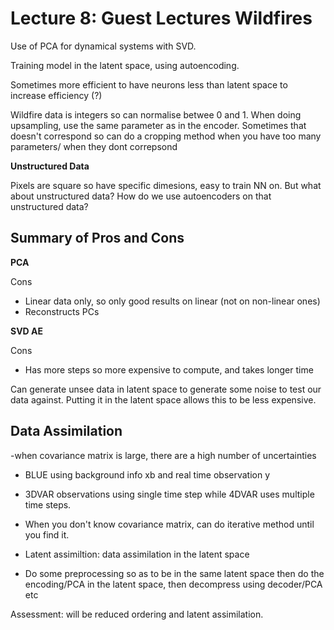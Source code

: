 # Lecture 8: Guest Lectures Wildfires


Use of PCA for dynamical systems with SVD.

Training model in the latent space, using autoencoding. 

Sometimes more efficient to have neurons less than latent space to increase efficiency (?)

Wildfire data is integers so can normalise betwee 0 and 1. 
When doing upsampling, use the same parameter as in the encoder.
Sometimes that doesn't correspond so can do a cropping method when you have too many parameters/ when they dont correpsond

**Unstructured Data**

Pixels are square so have specific dimesions, easy to train NN on.
But what about unstructured data? How do we use autoencoders on that unstructured data?


## Summary of Pros and Cons

**PCA**

Cons
- Linear data only, so only good results on linear (not on non-linear ones)
- Reconstructs PCs


**SVD AE**

Cons
- Has more steps so more expensive to compute, and takes longer time

Can generate unsee data in latent space to generate some noise to test our data against. Putting it in the latent space allows this to be less expensive.



## Data Assimilation

-when covariance matrix is large, there are a high number of uncertainties
- BLUE using background info xb and real time observation y 
- 3DVAR observations using single time step while 4DVAR uses multiple time steps.

- When you don't know covariance matrix, can do iterative method until you find it.
- Latent assimiltion: data assimilation in the latent space
- Do some preprocessing so as to be in the same latent space then do the encoding/PCA in the latent space, then decompress using decoder/PCA etc


Assessment: will be reduced ordering and latent assimilation.







